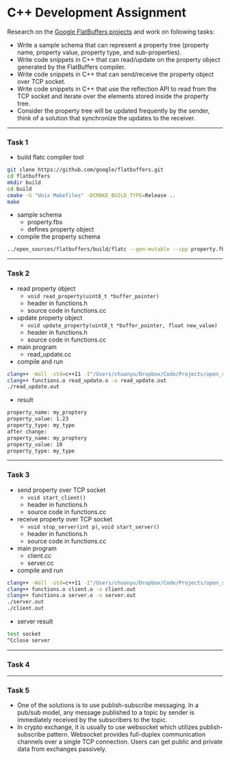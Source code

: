 # C++ Development Assignment

Research on the [Google FlatBuffers projects](https://google.github.io/flatbuffers/) and work on following tasks:

- Write a sample schema that can represent a property tree (property name, property value, property type, and sub-properties).
- Write code snippets in C++ that can read/update on the property object generated by the FlatBuffers compiler.
- Write code snippets in C++ that can send/receive the property object over TCP socket.
- Write code snippets in C++ that use the reflection API to read from the TCP socket and iterate over the elements stored inside the property tree.
- Consider the property tree will be updated frequently by the sender, think of a solution that synchronize the updates to the receiver.

---

### Task 1

- build flatc compiler tool
```bash
git clone https://github.com/google/flatbuffers.git
cd flatbuffers
mkdir build
cd build
cmake -G "Unix Makefiles" -DCMAKE_BUILD_TYPE=Release ..
make
```
- sample schema
    - property.fbs
    - defines property object
- compile the property schema
```bash
../open_sources/flatbuffers/build/flatc --gen-mutable --cpp property.fbs
```

---

### Task 2
- read property object
    - `void read_property(uint8_t *buffer_pointer)` 
    - header in functions.h
    - source code in functions.cc
- update property object
    - `void update_property(uint8_t *buffer_pointer, float new_value)` 
    - header in functions.h
    - source code in functions.cc
- main program
    - read_update.cc
- compile and run
```bash
clang++ -Wall -std=c++11 -I"/Users/chuanyu/Dropbox/Code/Projects/open_sources/flatbuffers/include/" -c read_update.cc functions.cc
clang++ functions.o read_update.o -o read_update.out
./read_update.out
```
- result
```bash
property_name: my_proptery
property_value: 1.23
property_type: my_type
after change:
property_name: my_proptery
property_value: 10
property_type: my_type
```

---

### Task 3
- send property over TCP socket
    - `void start_client()` 
    - header in functions.h
    - source code in functions.cc
- receive property over TCP socket
    - `void stop_server(int p)`, `void start_server()` 
    - header in functions.h
    - source code in functions.cc
- main program
    - client.cc
    - server.cc
- compile and run
```bash
clang++ -Wall -std=c++11 -I"/Users/chuanyu/Dropbox/Code/Projects/open_sources/flatbuffers/include/" -c server.cc client.cc functions.cc
clang++ functions.o client.o -o client.out
clang++ functions.o server.o -o server.out
./server.out
./client.out
```
- server result
```bash
test socket
^Cclose server
```

---

### Task 4

---

### Task 5
- One of the solutions is to use publish-subscribe messaging. In a pub/sub model, any message published to a topic by sender is immediately received by the subscribers to the topic. 
- In crypto exchange, it is usually to use websocket which utilizes publish-subscribe pattern. Websocket provides full-duplex communication channels over a single TCP connection. Users can get public and private data from exchanges passively.